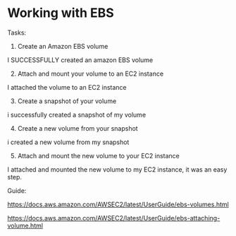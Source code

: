 #  Working with EBS

Tasks:
1. Create an Amazon EBS volume

I SUCCESSFULLY created an amazon EBS volume

2. Attach and mount your volume to an EC2 instance

I attached the volume to an EC2 instance

3. Create a snapshot of your volume

i successfully created a snapshot of my volume

4. Create a new volume from your snapshot

i created a new volume from my snapshot

5. Attach and mount the new volume to your EC2 instance

I attached and mounted the new  volume to my EC2 instance, it was an easy step.


Guide:

https://docs.aws.amazon.com/AWSEC2/latest/UserGuide/ebs-volumes.html

https://docs.aws.amazon.com/AWSEC2/latest/UserGuide/ebs-attaching-volume.html
